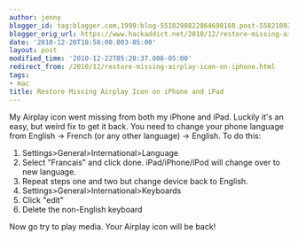 ```yaml
---
author: jenny
blogger_id: tag:blogger.com,1999:blog-5518298822864690168.post-5582109217192689499
blogger_orig_url: https://www.hackaddict.net/2010/12/restore-missing-airplay-icon-on-iphone.html
date: '2010-12-20T18:58:00.003-05:00'
layout: post
modified_time: '2010-12-22T05:20:37.806-05:00'
redirect_from: /2010/12/restore-missing-airplay-icon-on-iphone.html
tags:
- mac
title: Restore Missing Airplay Icon on iPhone and iPad
---
```


<div>
  My Airplay icon went missing from both my iPhone and iPad.  Luckily it's an easy, but weird fix to get it back.  You need to change your phone language from English -&gt; French (or any other language) -&gt; English.  To do this:
</div>
<ol>
  <li>Settings&gt;General&gt;International&gt;Language</li>
  <li>Select "Francais" and click done.  iPad/iPhone/iPod will change over to new language.</li>
  <li>Repeat steps one and two but change device back to English.</li>
  <li>Settings&gt;General&gt;International&gt;Keyboards</li><li>Click "edit"</li>
  <li>Delete the non-English keyboard</li>
</ol>
<p>Now go try to play media.  Your Airplay icon will be back!</p>